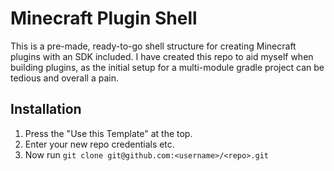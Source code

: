 # Minecraft Plugin Shell
This is a pre-made, ready-to-go shell structure for creating Minecraft plugins with an SDK included. I have created this repo to aid myself when building plugins, as the initial setup for a multi-module gradle project can be tedious and overall a pain.

## Installation
1. Press the "Use this Template" at the top.
2. Enter your new repo credentials etc.
3. Now run `git clone git@github.com:<username>/<repo>.git`
